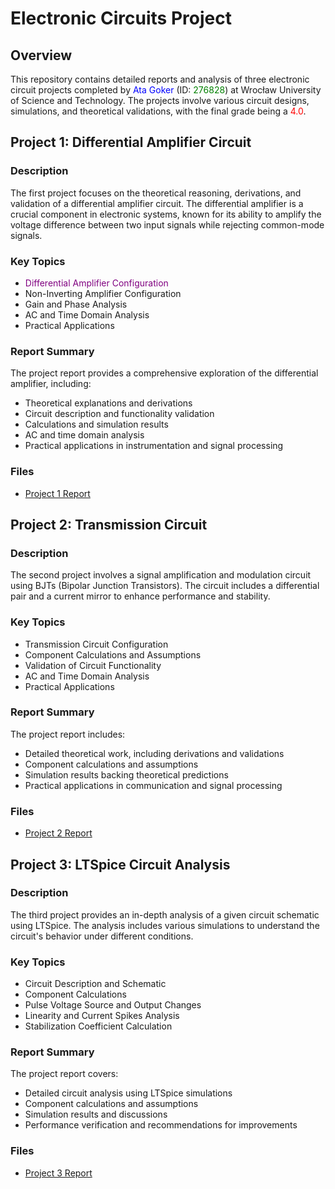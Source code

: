 # Electronic Circuits Project

## Overview
This repository contains detailed reports and analysis of three electronic circuit projects completed by <span style="color:blue">Ata Goker</span> (ID: <span style="color:green">276828</span>) at Wrocław University of Science and Technology. The projects involve various circuit designs, simulations, and theoretical validations, with the final grade being a <span style="color:red">4.0</span>.

## Project 1: Differential Amplifier Circuit

### Description
The first project focuses on the theoretical reasoning, derivations, and validation of a differential amplifier circuit. The differential amplifier is a crucial component in electronic systems, known for its ability to amplify the voltage difference between two input signals while rejecting common-mode signals.

### Key Topics
- <span style="color:purple">Differential Amplifier Configuration</span>
- Non-Inverting Amplifier Configuration
- Gain and Phase Analysis
- AC and Time Domain Analysis
- Practical Applications

### Report Summary
The project report provides a comprehensive exploration of the differential amplifier, including:
- Theoretical explanations and derivations
- Circuit description and functionality validation
- Calculations and simulation results
- AC and time domain analysis
- Practical applications in instrumentation and signal processing

### Files
- [Project 1 Report](project_1.pdf)

## Project 2: Transmission Circuit

### Description
The second project involves a signal amplification and modulation circuit using BJTs (Bipolar Junction Transistors). The circuit includes a differential pair and a current mirror to enhance performance and stability.

### Key Topics
- Transmission Circuit Configuration
- Component Calculations and Assumptions
- Validation of Circuit Functionality
- AC and Time Domain Analysis
- Practical Applications

### Report Summary
The project report includes:
- Detailed theoretical work, including derivations and validations
- Component calculations and assumptions
- Simulation results backing theoretical predictions
- Practical applications in communication and signal processing

### Files
- [Project 2 Report](project_2.pdf)

## Project 3: LTSpice Circuit Analysis

### Description
The third project provides an in-depth analysis of a given circuit schematic using LTSpice. The analysis includes various simulations to understand the circuit's behavior under different conditions.

### Key Topics
- Circuit Description and Schematic
- Component Calculations
- Pulse Voltage Source and Output Changes
- Linearity and Current Spikes Analysis
- Stabilization Coefficient Calculation

### Report Summary
The project report covers:
- Detailed circuit analysis using LTSpice simulations
- Component calculations and assumptions
- Simulation results and discussions
- Performance verification and recommendations for improvements

### Files
- [Project 3 Report](project_3.pdf)
